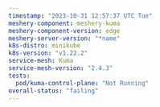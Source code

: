 ```yaml
---
timestamp: "2023-10-31 12:57:37 UTC Tue"
meshery-component: meshery-kuma
meshery-component-version: edge
meshery-server-version: "*name"
k8s-distro: minikube
k8s-version: "v1.22.2"
service-mesh: Kuma
service-mesh-version: "2.4.3"
tests:
  pod/kuma-control-plane: "Not Running"
overall-status: "failing"
---
```

